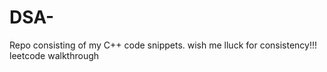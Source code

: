 # DSA-
Repo consisting of my C++ code snippets. wish me lluck for consistency!!!
leetcode walkthrough
